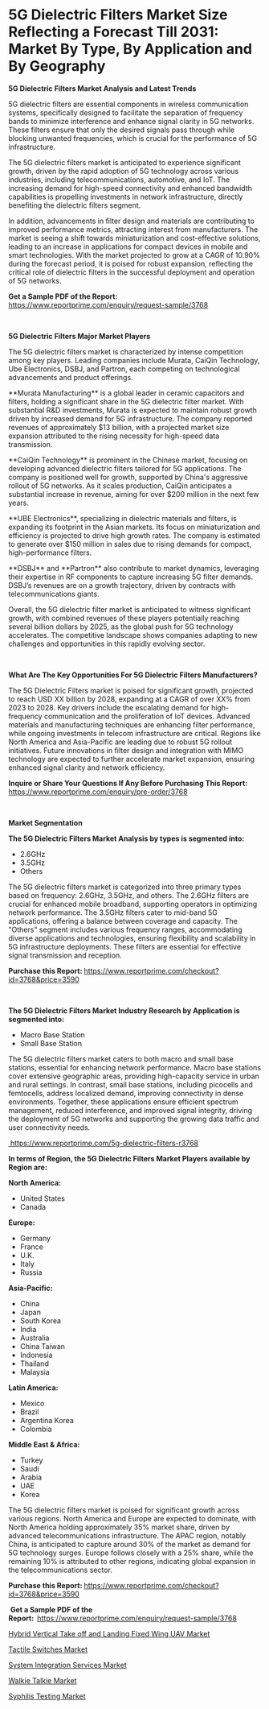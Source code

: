 <p><h1>5G Dielectric Filters Market Size Reflecting a Forecast Till 2031: Market By Type, By Application and By Geography</h1></p><p><strong>5G Dielectric Filters Market Analysis and Latest Trends</strong></p>
<p><p>5G dielectric filters are essential components in wireless communication systems, specifically designed to facilitate the separation of frequency bands to minimize interference and enhance signal clarity in 5G networks. These filters ensure that only the desired signals pass through while blocking unwanted frequencies, which is crucial for the performance of 5G infrastructure.</p><p>The 5G dielectric filters market is anticipated to experience significant growth, driven by the rapid adoption of 5G technology across various industries, including telecommunications, automotive, and IoT. The increasing demand for high-speed connectivity and enhanced bandwidth capabilities is propelling investments in network infrastructure, directly benefiting the dielectric filters segment. </p><p>In addition, advancements in filter design and materials are contributing to improved performance metrics, attracting interest from manufacturers. The market is seeing a shift towards miniaturization and cost-effective solutions, leading to an increase in applications for compact devices in mobile and smart technologies. With the market projected to grow at a CAGR of 10.90% during the forecast period, it is poised for robust expansion, reflecting the critical role of dielectric filters in the successful deployment and operation of 5G networks.</p></p>
<p><strong>Get a Sample PDF of the Report:&nbsp;</strong> <a href="https://www.reportprime.com/enquiry/request-sample/3768?utm_campaign=13&utm_medium=2&utm_source=Github&utm_content=ia&utm_term=15112024&utm_id=5g-dielectric-filters">https://www.reportprime.com/enquiry/request-sample/3768</a></p>
<p>&nbsp;</p>
<p><strong>5G Dielectric Filters Major Market Players</strong></p>
<p><p>The 5G dielectric filters market is characterized by intense competition among key players. Leading companies include Murata, CaiQin Technology, Ube Electronics, DSBJ, and Partron, each competing on technological advancements and product offerings.</p><p>**Murata Manufacturing** is a global leader in ceramic capacitors and filters, holding a significant share in the 5G dielectric filter market. With substantial R&D investments, Murata is expected to maintain robust growth driven by increased demand for 5G infrastructure. The company reported revenues of approximately $13 billion, with a projected market size expansion attributed to the rising necessity for high-speed data transmission.</p><p>**CaiQin Technology** is prominent in the Chinese market, focusing on developing advanced dielectric filters tailored for 5G applications. The company is positioned well for growth, supported by China's aggressive rollout of 5G networks. As it scales production, CaiQin anticipates a substantial increase in revenue, aiming for over $200 million in the next few years.</p><p>**UBE Electronics**, specializing in dielectric materials and filters, is expanding its footprint in the Asian markets. Its focus on miniaturization and efficiency is projected to drive high growth rates. The company is estimated to generate over $150 million in sales due to rising demands for compact, high-performance filters.</p><p>**DSBJ** and **Partron** also contribute to market dynamics, leveraging their expertise in RF components to capture increasing 5G filter demands. DSBJ’s revenues are on a growth trajectory, driven by contracts with telecommunications giants.</p><p>Overall, the 5G dielectric filter market is anticipated to witness significant growth, with combined revenues of these players potentially reaching several billion dollars by 2025, as the global push for 5G technology accelerates. The competitive landscape shows companies adapting to new challenges and opportunities in this rapidly evolving sector.</p></p>
<p>&nbsp;</p>
<p><strong>What Are The Key Opportunities For 5G Dielectric Filters Manufacturers?</strong></p>
<p><p>The 5G Dielectric Filters market is poised for significant growth, projected to reach USD XX billion by 2028, expanding at a CAGR of over XX% from 2023 to 2028. Key drivers include the escalating demand for high-frequency communication and the proliferation of IoT devices. Advanced materials and manufacturing techniques are enhancing filter performance, while ongoing investments in telecom infrastructure are critical. Regions like North America and Asia-Pacific are leading due to robust 5G rollout initiatives. Future innovations in filter design and integration with MIMO technology are expected to further accelerate market expansion, ensuring enhanced signal clarity and network efficiency.</p></p>
<p><strong>Inquire or Share Your Questions If Any Before Purchasing This Report:</strong> <a href="https://www.reportprime.com/enquiry/pre-order/3768?utm_campaign=13&utm_medium=2&utm_source=Github&utm_content=ia&utm_term=15112024&utm_id=5g-dielectric-filters">https://www.reportprime.com/enquiry/pre-order/3768</a></p>
<p>&nbsp;</p>
<p><strong>Market Segmentation</strong></p>
<p><strong>The 5G Dielectric Filters Market Analysis by types is segmented into:</strong></p>
<p><ul><li>2.6GHz</li><li>3.5GHz</li><li>Others</li></ul></p>
<p><p>The 5G dielectric filters market is categorized into three primary types based on frequency: 2.6GHz, 3.5GHz, and others. The 2.6GHz filters are crucial for enhanced mobile broadband, supporting operators in optimizing network performance. The 3.5GHz filters cater to mid-band 5G applications, offering a balance between coverage and capacity. The "Others" segment includes various frequency ranges, accommodating diverse applications and technologies, ensuring flexibility and scalability in 5G infrastructure deployments. These filters are essential for effective signal transmission and reception.</p></p>
<p><strong>Purchase this Report:&nbsp;</strong><a href="https://www.reportprime.com/checkout?id=3768&price=3590&utm_campaign=13&utm_medium=2&utm_source=Github&utm_content=ia&utm_term=15112024&utm_id=5g-dielectric-filters">https://www.reportprime.com/checkout?id=3768&price=3590</a></p>
<p>&nbsp;</p>
<p><strong>The 5G Dielectric Filters Market Industry Research by Application is segmented into:</strong></p>
<p><ul><li>Macro Base Station</li><li>Small Base Station</li></ul></p>
<p><p>The 5G dielectric filters market caters to both macro and small base stations, essential for enhancing network performance. Macro base stations cover extensive geographic areas, providing high-capacity service in urban and rural settings. In contrast, small base stations, including picocells and femtocells, address localized demand, improving connectivity in dense environments. Together, these applications ensure efficient spectrum management, reduced interference, and improved signal integrity, driving the deployment of 5G networks and supporting the growing data traffic and user connectivity needs.</p></p>
<p><a href="https://www.reportprime.com/5g-dielectric-filters-r3768?utm_campaign=13&utm_medium=2&utm_source=Github&utm_content=ia&utm_term=15112024&utm_id=5g-dielectric-filters">&nbsp;https://www.reportprime.com/5g-dielectric-filters-r3768</a></p>
<p><strong>In terms of Region, the 5G Dielectric Filters Market Players available by Region are:</strong></p>
<p>
    <p> <strong> North America: </strong>
        <ul>
            <li>United States</li>
            <li>Canada</li>
        </ul>
        </p> 
    <p> <strong> Europe: </strong>
        <ul>
            <li>Germany</li>
            <li>France</li>
            <li>U.K.</li>
            <li>Italy</li>
            <li>Russia</li>
        </ul>
        </p> 
    <p> <strong> Asia-Pacific: </strong>
        <ul>
            <li>China</li>
            <li>Japan</li>
            <li>South Korea</li>
            <li>India</li>
            <li>Australia</li>
            <li>China Taiwan</li>
            <li>Indonesia</li>
            <li>Thailand</li>
            <li>Malaysia</li>
        </ul>
        </p> 
    <p> <strong> Latin America: </strong>
        <ul>
            <li>Mexico</li>
            <li>Brazil</li>
            <li>Argentina Korea</li>
            <li>Colombia</li>
        </ul>
        </p> 
    <p> <strong> Middle East & Africa: </strong>
        <ul>
            <li>Turkey</li>
            <li>Saudi</li>
            <li>Arabia</li>
            <li>UAE</li>
            <li>Korea</li>
        </ul>
    </p>
    </p>
<p><p>The 5G dielectric filters market is poised for significant growth across various regions. North America and Europe are expected to dominate, with North America holding approximately 35% market share, driven by advanced telecommunications infrastructure. The APAC region, notably China, is anticipated to capture around 30% of the market as demand for 5G technology surges. Europe follows closely with a 25% share, while the remaining 10% is attributed to other regions, indicating global expansion in the telecommunications sector.</p></p>
<p><strong>Purchase this Report: </strong><a href="https://www.reportprime.com/checkout?id=3768&price=3590&utm_campaign=13&utm_medium=2&utm_source=Github&utm_content=ia&utm_term=15112024&utm_id=5g-dielectric-filters">https://www.reportprime.com/checkout?id=3768&price=3590</a></p>
<p>&nbsp;<strong>Get a Sample PDF of the Report:&nbsp;&nbsp;</strong><a href="https://www.reportprime.com/enquiry/request-sample/3768?utm_campaign=13&utm_medium=2&utm_source=Github&utm_content=ia&utm_term=15112024&utm_id=5g-dielectric-filters">https://www.reportprime.com/enquiry/request-sample/3768</a></p>
<p><strong></strong></p>
<p><p><a href="https://github.com/AbbasMahmud554/Market-Research-Report-List-1/blob/main/hybrid-vertical-take-off-and-landing-fixed-wing-uav-market.md?utm_campaign=13&utm_medium=2&utm_source=Github&utm_content=ia&utm_term=15112024&utm_id=5g-dielectric-filters">Hybrid Vertical Take off and Landing Fixed Wing UAV Market</a></p><p><a href="https://www.linkedin.com/pulse/tactile-switches-market-global-regional-analysis-focus-mfuof?utm_campaign=13&utm_medium=2&utm_source=Github&utm_content=ia&utm_term=15112024&utm_id=5g-dielectric-filters">Tactile Switches Market</a></p><p><a href="https://issuu.com/reportprime-2/docs/system-integration-services-market-_4042ea08180792?utm_campaign=13&utm_medium=2&utm_source=Github&utm_content=ia&utm_term=15112024&utm_id=5g-dielectric-filters">System Integration Services Market</a></p><p><a href="https://www.linkedin.com/pulse/walkie-talkie-momentum-charting-72-cagr-path-2024-2031-cdt0f?utm_campaign=13&utm_medium=2&utm_source=Github&utm_content=ia&utm_term=15112024&utm_id=5g-dielectric-filters">Walkie Talkie Market</a></p><p><a href="https://issuu.com/reportprime-2/docs/syphilis-testing-market-size-2030.p_3f4543ce162189?utm_campaign=13&utm_medium=2&utm_source=Github&utm_content=ia&utm_term=15112024&utm_id=5g-dielectric-filters">Syphilis Testing Market</a></p></p>